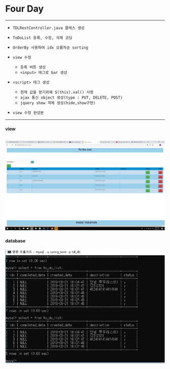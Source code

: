 # Four Day
---
* ```TDLRestController.java 클래스 생성```


* ```ToDoList 등록, 수정, 삭제 코딩```
* ```OrderBy 사용하여 idx 오름차순 sorting```
* ```view 수정```
  * ```등록 버튼 생성```
  * ```<input> 태그로 bar 생성```
* ```<script> 태그 생성```
  * ```현재 값을 받기위해 $(this).val() 사용```
  * ```ajax 통신 object 생성(type : PUT, DELETE, POST)```
  * ```jquery show 객체 생성(hide,show구현)```
* ```view 수정 완성본```
---
#### view  
![image](/capture/todolist05.png)
---
#### database
![image](/capture/todolist04.PNG)
